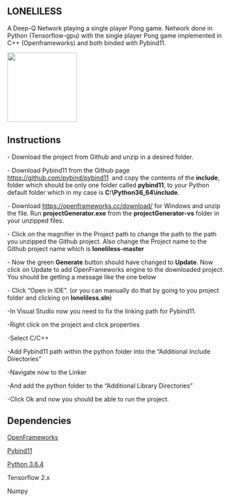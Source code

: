 <h2>LONELILESS</h2>
<p id="yui_3_17_2_1_1569711346218_14531" class="">A Deep-Q Network playing a single player Pong game. Network done in Python (Tensorflow-gpu) with the single player Pong game implemented in C++ (Openframeworks) and both binded with Pybind11.</p>
<p class=""><img src="https://static1.squarespace.com/static/5d8c1173d980a856238b719f/t/5d8d36e5b01e692e31e2e6d0/1569535752308/Hnet-image+%281%29.gif?format=300w" alt="" width="160" height="160" /></p>
<h2>Instructions</h2>
<p>- Download the project from Github and unzip in a desired folder.&nbsp;</p>
<p>- Download Pybind11 from the Github page <a href="https://github.com/pybind/pybind11">https://github.com/pybind/pybind11</a> &nbsp;and copy the contents of the <strong>include</strong>, folder which should be only one folder called <strong>pybind11</strong>, to your Python default folder which in my case is <strong>C:\Python36_64\include</strong>.</p>
<p>- Download <a href="https://openframeworks.cc/download/">https://openframeworks.cc/download/</a> for Windows and unzip the file. Run <strong>projectGenerator.exe</strong> from the <strong>projectGenerator-vs</strong> folder in your unzipped files.</p>
<p>- Click on the magnifier in the Project path to change the path to the path you unzipped the Github project. Also change the Project name to the Github project name which is <strong>loneliless-master</strong></p>
<p>- Now the green <strong>Generate</strong> button should have changed to <strong>Update</strong>. Now click on Update to add OpenFrameworks engine to the downloaded project. You should be getting a message like the one below</p>
<p>- Click &ldquo;Open in IDE&rdquo;. (or you can manually do that by going to you project folder and clicking on <strong>loneliless.sln</strong>)</p>
<p>-In Visual Studio now you need to fix the linking path for Pybind11.</p>
<p>-Right click on the project and click properties</p>
<p>-Select C/C++</p>
<p>-Add Pybind11 path within the python folder into the &ldquo;Additional Include Directories&rdquo;</p>
<p>-Navigate now to the Linker</p>
<p>-And add the python folder to the &ldquo;Additional Library Directories&rdquo;</p>
<p>-Click Ok and now you should be able to run the project.</p>
<h2>Dependencies</h2>
<p><a href="https://openframeworks.cc/" target="_blank" rel="noopener">OpenFrameworks</a></p>
<p><a href="https://github.com/pybind/pybind11" target="_blank" rel="noopener">Pybind11</a></p>
<p><a href="https://www.python.org/downloads/release/python-364/" target="_blank" rel="noopener">Python 3.6.4</a></p>
<p>Tensorflow 2.x</p>
<p>Numpy</p>
